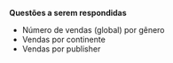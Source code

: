 **Questões a serem respondidas**

- Número de vendas (global) por gênero
- Vendas por continente
- Vendas por publisher